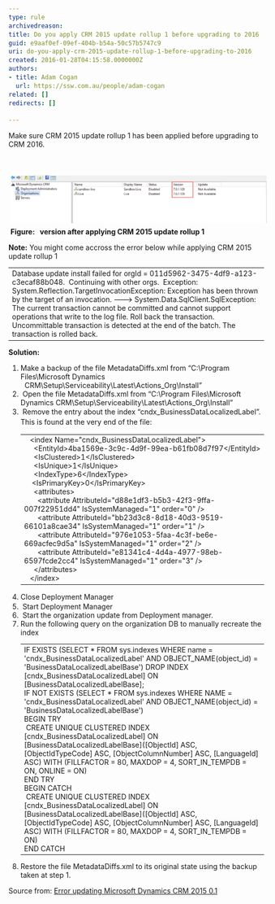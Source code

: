```yaml
---
type: rule
archivedreason: 
title: Do you apply CRM 2015 update rollup 1 before upgrading to 2016
guid: e9aaf0ef-09ef-404b-b54a-50c57b5747c9
uri: do-you-apply-crm-2015-update-rollup-1-before-upgrading-to-2016
created: 2016-01-28T04:15:58.0000000Z
authors:
- title: Adam Cogan
  url: https://ssw.com.au/people/adam-cogan
related: []
redirects: []

---
```



Make sure CRM 2015 update rollup 1 has been applied before upgrading to CRM 2016.<br>
<br><excerpt class='endintro'></excerpt><br>
<dl class="ssw15-rteElement-ImageArea"> <img src="updaterollup1.png" alt="" style="margin:5px;width:758px;" /> <strong>Figure:   version after applying CRM 2015 update rollup 1</strong> <dl class="ssw15-rteElement-ImageArea"><dl class="ssw15-rteElement-ImageArea"> <strong>Note:</strong> You might come accross the error below while applying CRM 2015 update rollup 1</dl><dl class="ssw15-rteElement-ImageArea"><table cellspacing="0" width="100%" class="ssw15-rteTable-default"><tbody><tr><td class="ssw15-rteTable-default" style="width:100%;"><div>Database update install failed for orgId = 011d5962-3475-4df9-a123-c3ecaf88b048.  Continuing with other orgs.  Exception: System.Reflection.TargetInvocationException: Exception has been thrown by the target of an invocation. ---&gt; System.Data.SqlClient.SqlException: The current transaction cannot be committed and cannot support operations that write to the log file. Roll back the transaction.</div><div>Uncommittable transaction is detected at the end of the batch. The transaction is rolled back.</div></td></tr></tbody></table></dl><dl class="ssw15-rteElement-ImageArea"> <strong>Solution:</strong> <dl class="ssw15-rteElement-ImageArea"><ol><li> 
                  <span style="background-color:initial;"> Make a backup of the file MetadataDiffs.xml from “C:\Program Files\Microsoft Dynamics               CRM\Setup\Serviceability\Latest\Actions_Org\Install”</span><br></li><li> 
                  <span style="background-color:initial;"> Open the file MetadataDiffs.xml from “C:\Program Files\Microsoft Dynamics CRM\Setup\Serviceability\Latest\Actions_Org\Install”</span></li><li> 
                  <span style="background-color:initial;"></span> <span style="background-color:initial;"> Rem</span><span style="line-height:20px;background-color:initial;">ove the entry about the index “cndx_BusinessDataLocalizedLabel”. This is found at the very end of the file:</span> 
                  <table cellspacing="0" width="100%" class="ssw15-rteTable-default"><tbody><tr><td class="ssw15-rteTable-default" style="width:100%;">   &lt;index Name="cndx_BusinessDataLocalizedLabel"&gt;<br>     &lt;EntityId&gt;4ba1569e-3c9c-4d9f-99ea-b61fb08d7f97&lt;/EntityId&gt;<br>     &lt;IsClustered&gt;1&lt;/IsClustered&gt;<br>     &lt;IsUnique&gt;1&lt;/IsUnique&gt;<br>     &lt;IndexType&gt;6&lt;/IndexType&gt;<br>    &lt;IsPrimaryKey&gt;0&lt;/IsPrimaryKey&gt;<br>     &lt;attributes&gt;<br>       &lt;attribute AttributeId="d88e1df3-b5b3-42f3-9ffa-007f22951dd4" IsSystemManaged="1" order="0" /&gt;<br>       &lt;attribute AttributeId="bb23d3c8-8d18-40d3-9519-66101a8cae34" IsSystemManaged="1" order="1" /&gt;<br>       &lt;attribute AttributeId="976e1053-5faa-4c3f-be6e-669acfec9d5a" IsSystemManaged="1" order="2" /&gt;<br>       &lt;attribute AttributeId="e81341c4-4d4a-4977-98eb-6597fcde2cc4" IsSystemManaged="1" order="3" /&gt;<br>     &lt;/attributes&gt;<br>   &lt;/index&gt;</td></tr></tbody></table></li><li> 
                  <span style="line-height:20px;background-color:initial;">Close Deployment Manager</span><br></li><li> 
                  <span style="background-color:initial;"> Start Deployment Manager</span></li><li> 
                  <span style="background-color:initial;"></span> <span style="background-color:initial;"> Start the organization update from Deployment manager.</span></li><li> 
                  <span style="background-color:initial;">Run the following query on the organization DB to manually recreate the index<br></span> 
                  <table cellspacing="0" width="100%" class="ssw15-rteTable-default"><tbody><tr><td class="ssw15-rteTable-default" style="width:100%;">IF EXISTS (SELECT * FROM sys.indexes WHERE name = 'cndx_BusinessDataLocalizedLabel' AND OBJECT_NAME(object_id) = 'BusinessDataLocalizedLabelBase') DROP INDEX [cndx_BusinessDataLocalizedLabel] ON [BusinessDataLocalizedLabelBase];<br>IF NOT EXISTS (SELECT * FROM sys.indexes WHERE NAME = 'cndx_BusinessDataLocalizedLabel' AND OBJECT_NAME(object_id) = 'BusinessDataLocalizedLabelBase')<br>BEGIN TRY<br> CREATE UNIQUE CLUSTERED INDEX [cndx_BusinessDataLocalizedLabel] ON [BusinessDataLocalizedLabelBase]([ObjectId] ASC, [ObjectIdTypeCode] ASC, [ObjectColumnNumber] ASC, [LanguageId] ASC) WITH (FILLFACTOR = 80, MAXDOP = 4, SORT_IN_TEMPDB = ON, ONLINE = ON)<br>END TRY<br>BEGIN CATCH<br> CREATE UNIQUE CLUSTERED INDEX [cndx_BusinessDataLocalizedLabel] ON [BusinessDataLocalizedLabelBase]([ObjectId] ASC, [ObjectIdTypeCode] ASC, [ObjectColumnNumber] ASC, [LanguageId] ASC) WITH (FILLFACTOR = 80, MAXDOP = 4, SORT_IN_TEMPDB = ON)<br>END CATCH</td></tr></tbody></table></li><li> 
                  <span style="background-color:initial;"> Restore the file MetadataDiffs.xml to its original state using the backup taken at step 1.</span></li></ol></dl></dl></dl></dl> Source from:​ <a href="https://www.remotingcoders.com/Blogsite/Lists/Posts/Post.aspx?ID=83" target="_blank">Error updating Microsoft Dynamics CRM 2015 0.1 </a> 


